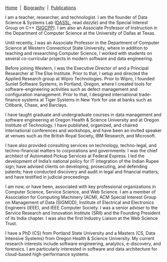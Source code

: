 [Home](/)&nbsp;&nbsp;\|&nbsp;&nbsp;[Biography](/bio)&nbsp;&nbsp;\|&nbsp;&nbsp;[Publications](/pubs)

I am a teacher, researcher, and technologist. I am the founder of Data Science & Systems Lab \([DASSL](https://dassl.github.io),
read _dazzle_\) and the Special Interest Group on C++ \([SIGCPP](https://sigcpp.github.io)\). I am also an Associate Professor
of Instruction in the Department of Computer Science at the University of Dallas at Texas.

Until recently, I was an Associate Professor in the Department of Computer Science at Western Connecticut State University, where
in addition to teaching and researching Computer Science, I worked with students on several co-curricular projects in modern software
and data engineering.

Before joining Western, I was the Executive Director of and a Principal Researcher at The Else Institute. Prior to that, I setup and
directed the Applied Research group at Wipro Technologies. Prior to Wipro, I founded Sunlet Software Systems, in Portland, Oregon,
where I created tools for software-engineering activities such as defect management and configuration management. Prior to that, I
designed international trade-finance sys­tems at Tiger Systems in New York for use at banks such as Citibank, Chase, and Barclays.

I have taught graduate and undergraduate courses in data management and software engineering at Oregon Health & Science University and
at Oregon Institute of Technology. I have published, organized, and chaired international conferences and workshops, and have been an
invited speaker at venues such as the British Royal Society, IBM Research, and Microsoft.

I have also provided consulting services on technology, techno-legal, and techno-financial matters to corporations and governments: I
was the chief architect of Automated Pickup Services at Federal Express. I led the development of India’s national policy for IT
integration of the Indian Rupee sign; have advised clients on developing, prosecuting, and defending patents; have conducted discovery
and audit in legal and financial matters; and have testified in judicial proceedings.

I am now, or have been, associated with key professional organizations in Computer Science, Service Science, and Web Science. I am a
member of Association for Computing Machinery \(ACM\), ACM Special Interest Group on Management of Data \(SIGMOD\), Institute of
Electrical and Electronics Engineers \(IEEE\), and IEEE Computer Society. I was a senior adviser to the Service Research and
Innovation Institute \(SRII\) and the Founding President of its India chapter. I was also the first Industry Liaison at the Web
Science Trust.

I have a PhD \(CS\) from Portland State University and a Masters \(CS, Data Intensive Systems\) from Oregon Health & Science
University. My current research interests include software engineering, analytics, e-discovery, and forensics. I am particularly
interested in software and data architecture for cloud-based high-performance systems.
